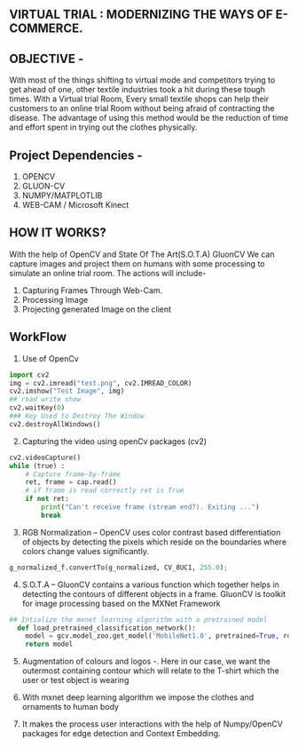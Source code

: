 ## VIRTUAL TRIAL : MODERNIZING THE WAYS OF E-COMMERCE.







## OBJECTIVE -
With most of the things shifting to virtual mode and competitors trying to get ahead of one, other textile industries took a hit during these tough times. With a Virtual trial Room, Every small textile shops can help their customers to an online trial Room without being afraid of contracting the disease.  The advantage of using this method would be the reduction of time and effort spent in trying out the clothes physically.





## Project Dependencies -
1) OPENCV
2) GLUON-CV
3) NUMPY/MATPLOTLIB
4) WEB-CAM / Microsoft Kinect



## HOW IT WORKS?
With the help of OpenCV and State Of The Art(S.O.T.A) GluonCV We can capture images and project them on humans with some processing to simulate an online trial room.
The actions will include-
1) Capturing Frames Through Web-Cam.
2) Processing Image
3) Projecting generated Image on the client






## WorkFlow
1) Use of OpenCv

``` python
import cv2
img = cv2.imread("test.png", cv2.IMREAD_COLOR)
cv2.imshow("Test Image", img)
## read write show
cv2.waitKey(0)
### Key Used to Destroy The Window
cv2.destroyAllWindows()
```
2) Capturing the video using openCv packages (cv2)

``` python
cv2.videoCapture()
while (true) :
    # Capture frame-by-frame
    ret, frame = cap.read()
    # if frame is read correctly ret is True
    if not ret:
        print("Can't receive frame (stream end?). Exiting ...")
        break
```

3) RGB Normalization – OpenCV uses color contrast
based differentiation of objects by detecting the pixels
which reside on the boundaries where colors change
values significantly.
``` python
g_normalized_f.convertTo(g_normalized, CV_8UC1, 255.0);
```

4) S.O.T.A – GluonCV contains a various function which
together helps in detecting the contours of different
objects in a frame.
GluonCV is toolkit for image processing based on the MXNet Framework
``` python
## Intialize the mxnet learning algorithm with a pretrained model
  def load_pretrained_classification_network():
    model = gcv.model_zoo.get_model('MobileNet1.0', pretrained=True, root = M3_MODELS)
    return model

```

5) Augmentation of colours and logos -. Here in our
case, we want the outermost containing contour which
will relate to the T-shirt which the user or test object is
wearing

6) With mxnet deep learning algorithm we impose the
clothes and ornaments to human body
7) It makes the process user interactions with the help
of Numpy/OpenCV packages for edge detection and
Context Embedding.

